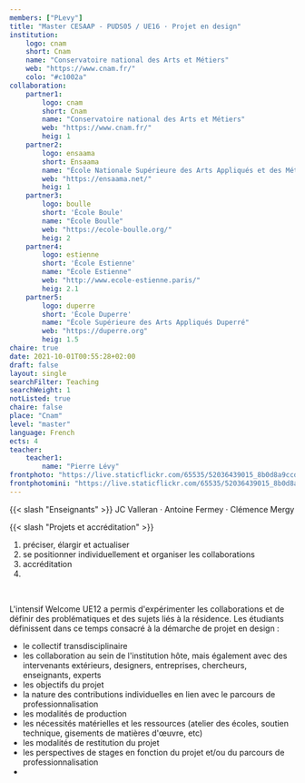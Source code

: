 ```yaml
---
members: ["PLevy"]
title: "Master CESAAP - PUDS05 / UE16 · Projet en design"
institution:
    logo: cnam
    short: Cnam
    name: "Conservatoire national des Arts et Métiers"
    web: "https://www.cnam.fr/"
    colo: "#c1002a"
collaboration:
    partner1:
        logo: cnam
        short: Cnam
        name: "Conservatoire national des Arts et Métiers"
        web: "https://www.cnam.fr/"
        heig: 1
    partner2:
        logo: ensaama
        short: Ensaama
        name: "École Nationale Supérieure des Arts Appliqués et des Métiers d’Art"
        web: "https://ensaama.net/"
        heig: 1
    partner3:
        logo: boulle
        short: 'École Boule'
        name: "École Boulle"
        web: "https://ecole-boulle.org/"
        heig: 2
    partner4:
        logo: estienne
        short: 'École Estienne'
        name: "École Estienne"
        web: "http://www.ecole-estienne.paris/"
        heig: 2.1
    partner5:
        logo: duperre
        short: 'École Duperre'
        name: "École Supérieure des Arts Appliqués Duperré"
        web: "https://duperre.org"
        heig: 1.5
chaire: true
date: 2021-10-01T00:55:28+02:00
draft: false
layout: single
searchFilter: Teaching
searchWeight: 1
notListed: true
chaire: false
place: "Cnam"
level: "master"
language: French
ects: 4
teacher:
    teacher1:
        name: "Pierre Lévy"
frontphoto: "https://live.staticflickr.com/65535/52036439015_8b0d8a9ccd.jpg"
frontphotomini: "https://live.staticflickr.com/65535/52036439015_8b0d8a9ccd_m.jpg"
---
```


{{< slash "Enseignants" >}} JC Valleran · Antoine Fermey · Clémence Mergy

{{< slash "Projets et accréditation" >}}
1. préciser, élargir et actualiser
2. se positionner individuellement et organiser les collaborations
3. accréditation
4.

&nbsp;

L'intensif Welcome UE12 a permis d'expérimenter les collaborations et de définir des problématiques et des sujets liés à la résidence. Les étudiants définissent dans ce temps consacré à la démarche de projet en design :
- le collectif transdisciplinaire
- les collaboration au sein de l'institution hôte, mais également avec des intervenants extérieurs, designers, entreprises, chercheurs, enseignants, experts
- les objectifs du projet
- la nature des contributions individuelles en lien avec le parcours de professionnalisation
- les modalités de production
- les nécessités matérielles et les ressources (atelier des écoles, soutien technique, gisements de matières d'œuvre, etc)
- les modalités de restitution du projet
- les perspectives de stages en fonction du projet et/ou du parcours de professionnalisation
- 